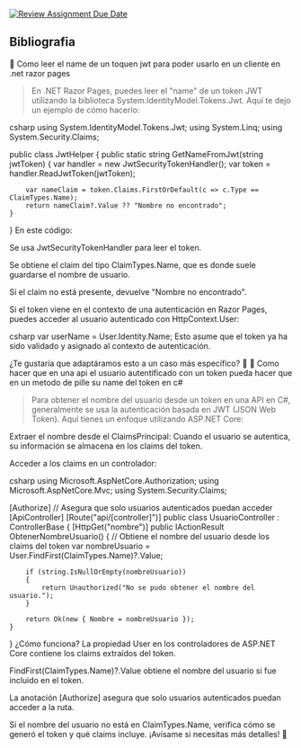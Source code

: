 [![Review Assignment Due Date](https://classroom.github.com/assets/deadline-readme-button-22041afd0340ce965d47ae6ef1cefeee28c7c493a6346c4f15d667ab976d596c.svg)](https://classroom.github.com/a/WZovCNvQ)
## Bibliografia
📎 Como leer el name de un toquen jwt para poder usarlo en un cliente en .net razor pages
> En .NET Razor Pages, puedes leer el "name" de un token JWT utilizando la biblioteca System.IdentityModel.Tokens.Jwt. Aquí te dejo un ejemplo de cómo hacerlo:

csharp
using System.IdentityModel.Tokens.Jwt;
using System.Linq;
using System.Security.Claims;

public class JwtHelper
{
    public static string GetNameFromJwt(string jwtToken)
    {
        var handler = new JwtSecurityTokenHandler();
        var token = handler.ReadJwtToken(jwtToken);

        var nameClaim = token.Claims.FirstOrDefault(c => c.Type == ClaimTypes.Name);
        return nameClaim?.Value ?? "Nombre no encontrado";
    }
}
En este código:

Se usa JwtSecurityTokenHandler para leer el token.

Se obtiene el claim del tipo ClaimTypes.Name, que es donde suele guardarse el nombre de usuario.

Si el claim no está presente, devuelve "Nombre no encontrado".

Si el token viene en el contexto de una autenticación en Razor Pages, puedes acceder al usuario autenticado con HttpContext.User:

csharp
var userName = User.Identity.Name;
Esto asume que el token ya ha sido validado y asignado al contexto de autenticación.

¿Te gustaría que adaptáramos esto a un caso más específico? 🚀
📎 Como hacer que en una api el usuario autentificado con un token pueda hacer que en un metodo de pille su name del token en c#
> Para obtener el nombre del usuario desde un token en una API en C#, generalmente se usa la autenticación basada en JWT (JSON Web Token). Aquí tienes un enfoque utilizando ASP.NET Core:

Extraer el nombre desde el ClaimsPrincipal: Cuando el usuario se autentica, su información se almacena en los claims del token.

Acceder a los claims en un controlador:

csharp
using Microsoft.AspNetCore.Authorization;
using Microsoft.AspNetCore.Mvc;
using System.Security.Claims;

[Authorize] // Asegura que solo usuarios autenticados puedan acceder
[ApiController]
[Route("api/[controller]")]
public class UsuarioController : ControllerBase
{
    [HttpGet("nombre")]
    public IActionResult ObtenerNombreUsuario()
    {
        // Obtiene el nombre del usuario desde los claims del token
        var nombreUsuario = User.FindFirst(ClaimTypes.Name)?.Value;

        if (string.IsNullOrEmpty(nombreUsuario))
        {
            return Unauthorized("No se pudo obtener el nombre del usuario.");
        }

        return Ok(new { Nombre = nombreUsuario });
    }
}
¿Cómo funciona?
La propiedad User en los controladores de ASP.NET Core contiene los claims extraídos del token.

FindFirst(ClaimTypes.Name)?.Value obtiene el nombre del usuario si fue incluido en el token.

La anotación [Authorize] asegura que solo usuarios autenticados puedan acceder a la ruta.

Si el nombre del usuario no está en ClaimTypes.Name, verifica cómo se generó el token y qué claims incluye. ¡Avísame si necesitas más detalles! 🚀
